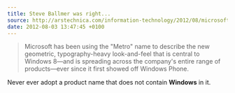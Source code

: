 ```yaml
---
title: Steve Ballmer was right...
source: http://arstechnica.com/information-technology/2012/08/microsoft-metro-out-windows-8-style-ui-in-amid-rumors-of-a-trademark-dispute/
date: 2012-08-03 13:47:45 +0100
---
```


> Microsoft has been using the "Metro" name to describe the new geometric, typography-heavy look-and-feel that is central to Windows 8—and is spreading across the company's entire range of products—ever since it first showed off Windows Phone.

Never ever adopt a product name that does not contain **Windows** in it.